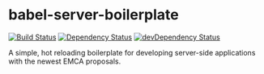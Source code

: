 # babel-server-boilerplate

[![Build Status](https://travis-ci.org/jaredbrookswhite/babel-server-boilerplate.svg)](https://travis-ci.org/jaredbrookswhite/babel-server-boilerplate)
[![Dependency Status](https://david-dm.org/jaredbrookswhite/babel-server-boilerplate.svg)](https://david-dm.org/jaredbrookswhite/babel-server-boilerplate)
[![devDependency Status](https://david-dm.org/jaredbrookswhite/babel-server-boilerplate/dev-status.svg)](https://david-dm.org/ejaredbrookswhite/babel-server-boilerplate#info=devDependencies)

A simple, hot reloading boilerplate for developing server-side applications with the newest EMCA proposals.
